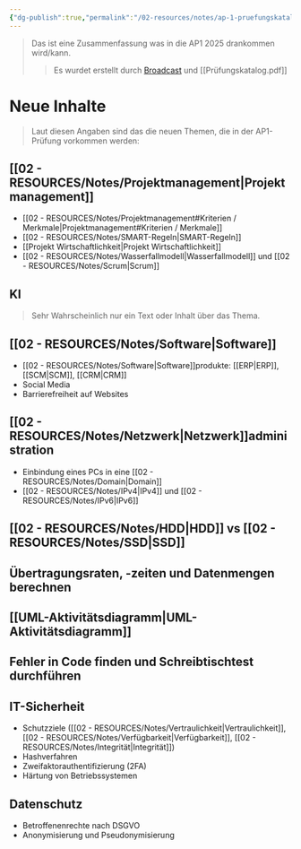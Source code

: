 ```yaml
---
{"dg-publish":true,"permalink":"/02-resources/notes/ap-1-pruefungskatalog-2025/","tags":["GFN/prüfungsrelevant/AP1"],"noteIcon":"","updated":"2025-02-12T10:42:37.000+01:00"}
---
```


>Das ist eine Zusammenfassung was in die AP1 2025 drankommen wird/kann.
>>Es wurdet erstellt durch [Broadcast](https://it-berufe-podcast.de/neuer-pruefungskatalog-fuer-die-ap1-der-it-berufe-ab-2025-it-berufe-podcast-190/) und [[Prüfungskatalog.pdf]]

# Neue Inhalte
>Laut diesen Angaben sind das die neuen Themen, die in der AP1-Prüfung vorkommen werden:

## [[02 - RESOURCES/Notes/Projektmanagement\|Projektmanagement]]
- [[02 - RESOURCES/Notes/Projektmanagement#Kriterien / Merkmale\|Projektmanagement#Kriterien / Merkmale]]
- [[02 - RESOURCES/Notes/SMART-Regeln\|SMART-Regeln]]
- [[Projekt Wirtschaftlichkeit\|Projekt Wirtschaftlichkeit]]
- [[02 - RESOURCES/Notes/Wasserfallmodell\|Wasserfallmodell]] und [[02 - RESOURCES/Notes/Scrum\|Scrum]]
## KI
> Sehr Wahrscheinlich nur ein Text oder Inhalt über das Thema.

## [[02 - RESOURCES/Notes/Software\|Software]]
- [[02 - RESOURCES/Notes/Software\|Software]]produkte: [[ERP\|ERP]], [[SCM\|SCM]], [[CRM\|CRM]]
- Social Media 
- Barrierefreiheit auf Websites

## [[02 - RESOURCES/Notes/Netzwerk\|Netzwerk]]administration
- Einbindung eines PCs in eine [[02 - RESOURCES/Notes/Domain\|Domain]]
- [[02 - RESOURCES/Notes/IPv4\|IPv4]] und [[02 - RESOURCES/Notes/IPv6\|IPv6]]

## [[02 - RESOURCES/Notes/HDD\|HDD]] vs [[02 - RESOURCES/Notes/SSD\|SSD]]
## Übertragungsraten, -zeiten und Datenmengen berechnen
## [[UML-Aktivitätsdiagramm\|UML-Aktivitätsdiagramm]]
## Fehler in Code finden und Schreibtischtest durchführen

## IT-Sicherheit
- Schutzziele ([[02 - RESOURCES/Notes/Vertraulichkeit\|Vertraulichkeit]], [[02 - RESOURCES/Notes/Verfügbarkeit\|Verfügbarkeit]], [[02 - RESOURCES/Notes/Integrität\|Integrität]])
- Hashverfahren
- Zweifaktorauthentifizierung (2FA)
- Härtung von Betriebssystemen

## Datenschutz
- Betroffenenrechte nach DSGVO
- Anonymisierung und Pseudonymisierung


